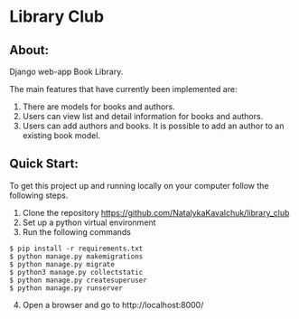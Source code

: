 # Library Club

## About:

Django web-app Book Library. 

The main features that have currently been implemented are:

1. There are models for books and authors.
2. Users can view list and detail information for books and authors.
3. Users can add authors and books. It is possible to add an author to an existing book model.



## Quick Start:

To get this project up and running locally on your computer follow the following steps.

1. Clone the repository https://github.com/NatalykaKavalchuk/library_club
2. Set up a python virtual environment
3. Run the following commands

```
$ pip install -r requirements.txt
$ python manage.py makemigrations
$ python manage.py migrate
$ python3 manage.py collectstatic
$ python manage.py createsuperuser
$ python manage.py runserver
```

4. Open a browser and go to http://localhost:8000/
